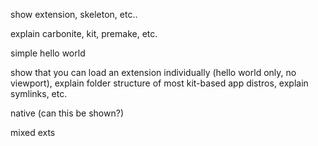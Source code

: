 show extension, skeleton, etc..

explain carbonite, kit, premake, etc.

simple hello world

show that you can load an extension individually (hello world only, no viewport), explain folder structure of most kit-based app distros, explain symlinks, etc.


native (can this be shown?)

mixed exts